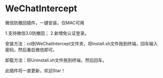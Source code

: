 # WeChatIntercept
微信防撤回插件，一键安装，仅MAC可用

1.支持微信3.0防撤回；
2.新增免认证登录。

安装方法：cd到WeChatIntercept文件夹，将Install.sh文件拖到终端，回车输入密码，然后重启微信即可。

卸载方法：将Uninstall.sh文件拖到终端，然后回车。

此插件将一直更新，欢迎Star！
